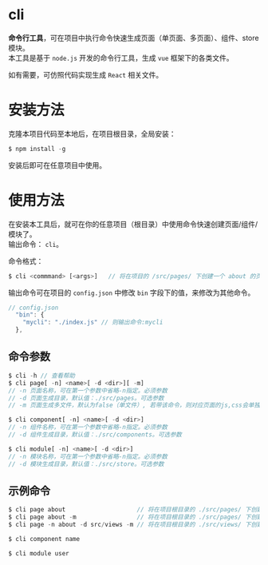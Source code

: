 # cli
**命令行工具**，可在项目中执行命令快速生成页面（单页面、多页面）、组件、store模块。  
本工具是基于 `node.js` 开发的命令行工具，生成 `vue` 框架下的各类文件。  

如有需要，可仿照代码实现生成 `React` 相关文件。

# 安装方法
克隆本项目代码至本地后，在项目根目录，全局安装：  
```javascript
$ npm install -g
```
安装后即可在任意项目中使用。

# 使用方法
在安装本工具后，就可在你的任意项目（根目录）中使用命令快速创建页面/组件/模块了。  
输出命令： `cli`。   

命令格式： 

```javascript
$ cli <commmand> [<args>]   // 将在项目的 /src/pages/ 下创建一个 about 的页面
```

输出命令可在项目的 `config.json` 中修改 `bin` 字段下的值，来修改为其他命令。  
```javascript
// config.json
  "bin": {
    "mycli": "./index.js" // 则输出命令:mycli
  },
```

## 命令参数
```javascript
$ cli -h // 查看帮助
$ cli page[ -n] <name>[ -d <dir>][ -m]
// -n 页面名称，可在第一个参数中省略-n指定。必须参数
// -d 页面生成目录，默认值：./src/pages。可选参数
// -m 页面生成多文件，默认为false（单文件）, 若带该命令，则对应页面的js,css会单独生成文件。可选参数

$ cli component[ -n] <name>[ -d <dir>]
// -n 组件名称，可在第一个参数中省略-n指定。必须参数
// -d 组件生成目录，默认值：./src/components。可选参数

$ cli module[ -n] <name>[ -d <dir>]
// -n 模块名称，可在第一个参数中省略-n指定。必须参数
// -d 模块生成目录，默认值：./src/store。可选参数
```

## 示例命令

```javascript
$ cli page about                    // 将在项目根目录的 ./src/pages/ 下创建一个 about 目录，并在目录中生成 index.vue 文件(单文件)
$ cli page about -m                 // 将在项目根目录的 ./src/pages/ 下创建一个 about 目录，并在目录中生成 index.vue、script.js、style.scss 三个文件(多文件方式)
$ cli page -n about -d src/views -m // 将在项目根目录的 ./src/views/ 下创建一个 about 目录，并在目录中生成 index.vue、script.js、style.scss 三个文件(多文件方式)

$ cli component name 

$ cli module user 
```